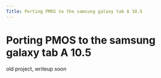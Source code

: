 ```yaml
---
Title: Porting PMOS to the samsung galaxy tab A 10.5
---
```


# Porting PMOS to the samsung galaxy tab A 10.5
old project, writeup soon
